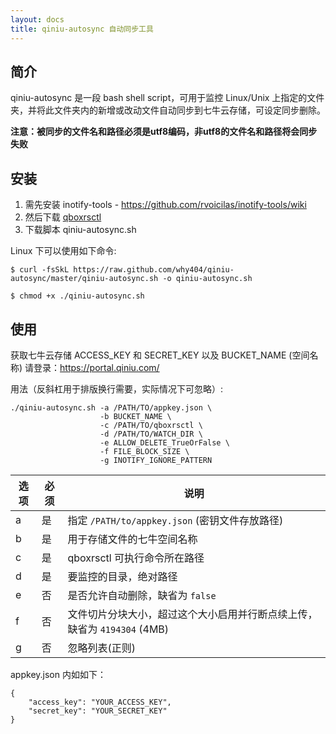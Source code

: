 ```yaml
---
layout: docs
title: qiniu-autosync 自动同步工具
---
```


## 简介

qiniu-autosync 是一段 bash shell script，可用于监控 Linux/Unix 上指定的文件夹，并将此文件夹内的新增或改动文件自动同步到七牛云存储，可设定同步删除。

**注意：被同步的文件名和路径必须是utf8编码，非utf8的文件名和路径将会同步失败**

## 安装

1. 需先安装 inotify-tools - <https://github.com/rvoicilas/inotify-tools/wiki>
2. 然后下载 [qboxrsctl](qboxrsctl.html)
3. 下载脚本 qiniu-autosync.sh

Linux 下可以使用如下命令:

    $ curl -fsSkL https://raw.github.com/why404/qiniu-autosync/master/qiniu-autosync.sh -o qiniu-autosync.sh

    $ chmod +x ./qiniu-autosync.sh

## 使用

获取七牛云存储 ACCESS_KEY 和 SECRET_KEY 以及 BUCKET_NAME (空间名称) 请登录：<https://portal.qiniu.com/>

用法（反斜杠用于排版换行需要，实际情况下可忽略）:

    ./qiniu-autosync.sh -a /PATH/TO/appkey.json \
                        -b BUCKET_NAME \
                        -c /PATH/TO/qboxrsctl \
                        -d /PATH/TO/WATCH_DIR \
                        -e ALLOW_DELETE_TrueOrFalse \
                        -f FILE_BLOCK_SIZE \
                        -g INOTIFY_IGNORE_PATTERN

选项 | 必须 | 说明
-----|------|-------------------------------------------------------------------------
a    | 是   | 指定 `/PATH/to/appkey.json` (密钥文件存放路径)
b    | 是   | 用于存储文件的七牛空间名称
c    | 是   | qboxrsctl 可执行命令所在路径
d    | 是   | 要监控的目录，绝对路径
e    | 否   | 是否允许自动删除，缺省为 `false`
f    | 否   | 文件切片分块大小，超过这个大小启用并行断点续上传，缺省为 `4194304` (4MB)
g    | 否   | 忽略列表(正则)

appkey.json 内如如下：

    {
        "access_key": "YOUR_ACCESS_KEY",
        "secret_key": "YOUR_SECRET_KEY"
    }

